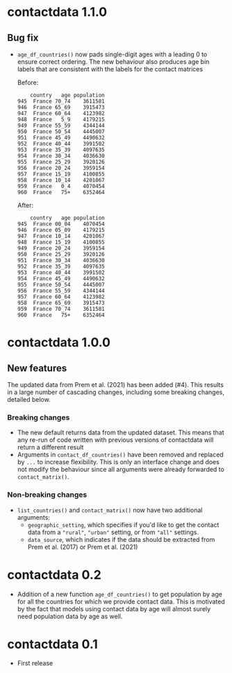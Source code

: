 # contactdata 1.1.0

## Bug fix

* `age_df_countries()` now pads single-digit ages with a leading 0 to ensure 
correct ordering. The new behaviour also produces age bin labels that are 
consistent with the labels for the contact matrices 

  Before:
  
  ```
      country   age population
  945  France 70_74    3611581
  946  France 65_69    3915473
  947  France 60_64    4123982
  948  France   5_9    4179215
  949  France 55_59    4344144
  950  France 50_54    4445007
  951  France 45_49    4490632
  952  France 40_44    3991502
  953  France 35_39    4097635
  954  France 30_34    4036630
  955  France 25_29    3920126
  956  France 20_24    3959154
  957  France 15_19    4100855
  958  France 10_14    4201067
  959  France   0_4    4070454
  960  France   75+    6352464
  ```

  After:
  
  ```
      country   age population
  945  France 00_04    4070454
  946  France 05_09    4179215
  947  France 10_14    4201067
  948  France 15_19    4100855
  949  France 20_24    3959154
  950  France 25_29    3920126
  951  France 30_34    4036630
  952  France 35_39    4097635
  953  France 40_44    3991502
  954  France 45_49    4490632
  955  France 50_54    4445007
  956  France 55_59    4344144
  957  France 60_64    4123982
  958  France 65_69    3915473
  959  France 70_74    3611581
  960  France   75+    6352464
  ```

# contactdata 1.0.0

## New features

The updated data from Prem et al. (2021) has been added (#4). This results in a 
large number of cascading changes, including some breaking changes, detailed 
below.

### Breaking changes

* The new default returns data from the updated dataset. This means that any
re-run of code written with previous versions of contactdata will return a 
different result
* Arguments in `contact_df_countries()` have been removed and replaced by `...`
to increase flexibility. This is only an interface change and does not modify
the behaviour since all arguments were already forwarded to `contact_matrix()`.

### Non-breaking changes

* `list_countries()` and `contact_matrix()` now have two additional arguments:
  - `geographic_setting`, which specifies if you'd like to get the contact data
    from a `"rural"`, `"urban"` setting, or from `"all"` settings.
  - `data_source`, which indicates if the data should be extracted from Prem et
    al. (2017) or Prem et al. (2021)

# contactdata 0.2

* Addition of a new function `age_df_countries()` to get population
by age for all the countries for which we provide contact data.
This is motivated by the fact that models using contact data by
age will almost surely need population data by age as well.

# contactdata 0.1

* First release
